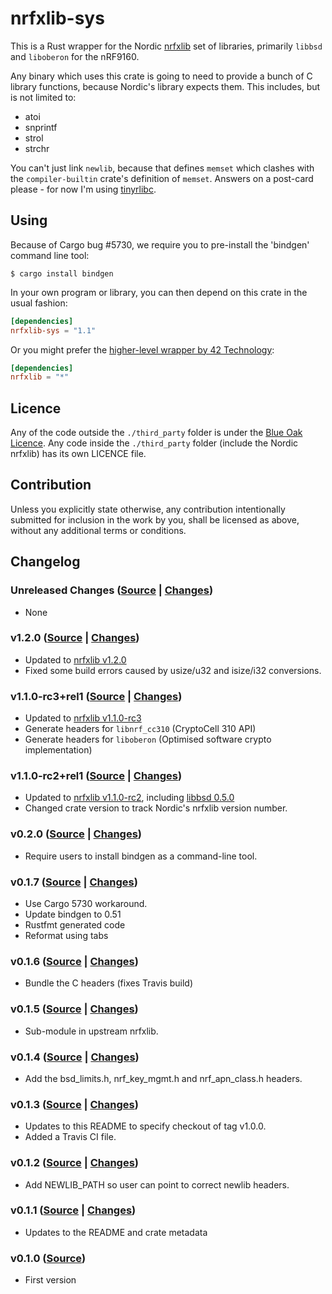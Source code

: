 # nrfxlib-sys

This is a Rust wrapper for the Nordic
[nrfxlib](https://github.com/NordicPlayground/nrfxlib) set of libraries,
primarily `libbsd` and `liboberon` for the nRF9160.

Any binary which uses this crate is going to need to provide a bunch of C
library functions, because Nordic's library expects them. This includes, but
is not limited to:

* atoi
* snprintf
* strol
* strchr

You can't just link `newlib`, because that defines `memset` which clashes with
the `compiler-builtin` crate's definition of `memset`. Answers on a post-card
please - for now I'm using
[tinyrlibc](https://github.com/thejpster/tinyrlibc).

## Using

Because of Cargo bug #5730, we require you to pre-install the 'bindgen' command line tool:

```console
$ cargo install bindgen
```

In your own program or library, you can then depend on this crate in the usual fashion:

```toml
[dependencies]
nrfxlib-sys = "1.1"
```

Or you might prefer the [higher-level wrapper by 42 Technology](https://crates.io/crates/nrfxlib):

```toml
[dependencies]
nrfxlib = "*"
```

## Licence

Any of the code outside the `./third_party` folder is under the [Blue Oak
Licence](./LICENCE.md). Any code inside the `./third_party` folder (include
the Nordic nrfxlib) has its own LICENCE file.

## Contribution

Unless you explicitly state otherwise, any contribution intentionally
submitted for inclusion in the work by you, shall be licensed as above,
without any additional terms or conditions.

## Changelog

### Unreleased Changes ([Source](https://github.com/42-technology-ltd/nrfxlib-sys/tree/master) | [Changes](https://github.com/42-technology-ltd/nrfxlib-sys/compare/v1.2.0...master))

* None

### v1.2.0 ([Source](https://github.com/42-technology-ltd/nrfxlib-sys/tree/v1.2.0) | [Changes](https://github.com/42-technology-ltd/nrfxlib-sys/compare/v1.1.0-rc3%2Brel1...v1.2.0))

* Updated to [nrfxlib v1.2.0](https://github.com/NordicPlayground/nrfxlib/tree/v1.2.0)
* Fixed some build errors caused by usize/u32 and isize/i32 conversions.

### v1.1.0-rc3+rel1 ([Source](https://github.com/42-technology-ltd/nrfxlib-sys/tree/v1.1.0-rc3%2Brel1) | [Changes](https://github.com/42-technology-ltd/nrfxlib-sys/compare/v1.1.0-rc2%2Brel1...v1.1.0-rc3%2Brel1))

* Updated to [nrfxlib v1.1.0-rc3](https://github.com/NordicPlayground/nrfxlib/tree/v1.1.0-rc3)
* Generate headers for `libnrf_cc310` (CryptoCell 310 API)
* Generate headers for `liboberon` (Optimised software crypto implementation)

### v1.1.0-rc2+rel1 ([Source](https://github.com/42-technology-ltd/nrfxlib-sys/tree/v1.1.0-rc2%2Brel1) | [Changes](https://github.com/42-technology-ltd/nrfxlib-sys/compare/v0.2.0...v1.1.0-rc2%2Brel1))

* Updated to [nrfxlib v1.1.0-rc2](https://github.com/NordicPlayground/nrfxlib/tree/v1.1.0-rc2), including [libbsd 0.5.0](https://github.com/NordicPlayground/nrfxlib/blob/v1.1.0-rc2/bsdlib/CHANGELOG.rst)
* Changed crate version to track Nordic's nrfxlib version number.

### v0.2.0 ([Source](https://github.com/42-technology-ltd/nrfxlib-sys/tree/v0.2.0) | [Changes](https://github.com/42-technology-ltd/nrfxlib-sys/compare/v0.1.7...v0.2.0))

* Require users to install bindgen as a command-line tool.

### v0.1.7 ([Source](https://github.com/42-technology-ltd/nrfxlib-sys/tree/v0.1.7) | [Changes](https://github.com/42-technology-ltd/nrfxlib-sys/compare/v0.1.6...v0.1.7))

* Use Cargo 5730 workaround.
* Update bindgen to 0.51
* Rustfmt generated code
* Reformat using tabs

### v0.1.6 ([Source](https://github.com/42-technology-ltd/nrfxlib-sys/tree/v0.1.6) | [Changes](https://github.com/42-technology-ltd/nrfxlib-sys/compare/v0.1.5...v0.1.6))

* Bundle the C headers (fixes Travis build)

### v0.1.5 ([Source](https://github.com/42-technology-ltd/nrfxlib-sys/tree/v0.1.5) | [Changes](https://github.com/42-technology-ltd/nrfxlib-sys/compare/v0.1.4...v0.1.5))

* Sub-module in upstream nrfxlib.

### v0.1.4 ([Source](https://github.com/42-technology-ltd/nrfxlib-sys/tree/v0.1.4) | [Changes](https://github.com/42-technology-ltd/nrfxlib-sys/compare/v0.1.3...v0.1.4))

* Add the bsd_limits.h, nrf_key_mgmt.h and nrf_apn_class.h headers.

### v0.1.3 ([Source](https://github.com/42-technology-ltd/nrfxlib-sys/tree/v0.1.3) | [Changes](https://github.com/42-technology-ltd/nrfxlib-sys/compare/v0.1.2...v0.1.3))

* Updates to this README to specify checkout of tag v1.0.0.
* Added a Travis CI file.

### v0.1.2 ([Source](https://github.com/42-technology-ltd/nrfxlib-sys/tree/v0.1.2) | [Changes](https://github.com/42-technology-ltd/nrfxlib-sys/compare/v0.1.1...v0.1.2))

* Add NEWLIB_PATH so user can point to correct newlib headers.

### v0.1.1 ([Source](https://github.com/42-technology-ltd/nrfxlib-sys/tree/v0.1.1) | [Changes](https://github.com/42-technology-ltd/nrfxlib-sys/compare/v0.1.0...v0.1.1))

* Updates to the README and crate metadata

### v0.1.0 ([Source](https://github.com/42-technology-ltd/nrfxlib-sys/tree/v0.1.0))

* First version
